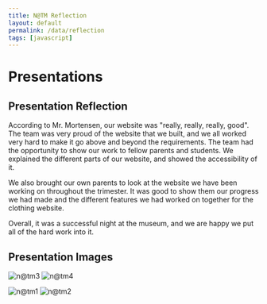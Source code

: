 ```yaml
---
title: N@TM Reflection
layout: default
permalink: /data/reflection
tags: [javascript]
---
```


# Presentations

## Presentation Reflection

According to Mr. Mortensen, our website was "really, really, really, good". The team was very proud of the website that we built, and we all worked very hard to make it go above and beyond the requirements. The team had the opportunity  to show our work to fellow parents and students. We explained the different parts of our website, and showed the accessibility of it. 

We also brought our own parents to look at the website we have been working on throughout the trimester. It was good to show them our progress we had made and the different features we had worked on together for the clothing website.

Overall, it was a successful night at the museum, and we are happy we put all of the hard work into it.


## Presentation Images

![n@tm3](https://user-images.githubusercontent.com/89224064/200023325-875ab4f8-7e71-4ba3-bce5-3fd121e1e272.jpg)
![n@tm4](https://user-images.githubusercontent.com/89224064/200023326-96ec824d-f317-4ec9-921b-9df952a6cea5.jpg)

![n@tm1](https://user-images.githubusercontent.com/89224064/200023313-4a1ae555-10ba-4a09-bb8b-068636e500e0.jpg)
![n@tm2](https://user-images.githubusercontent.com/89224064/200023317-8f93f6d3-37cb-45a8-9187-e23384d595cd.jpg)


